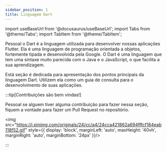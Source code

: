 ```yaml
---
sidebar_position: 1
title: Linguagem Dart
---
```


import useBaseUrl from '@docusaurus/useBaseUrl';
import Tabs from '@theme/Tabs';
import TabItem from '@theme/TabItem';

Pessoal o Dart é a linguagem utilizada para desenvolver nossas aplicações Flutter. Ela é uma linguagem de programação orientada a objetos, fortemente tipada e desenvolvida pela Google. O Dart é uma linguagem que tem uma sintaxe muito parecida com o Java e o JavaScript, o que facilita a sua aprendizagem.

Está seção é dedicada para apresentação dos pontos principais da linguagem Dart. Utilizem ela como um guia de consulta para o desenvolvimento de suas aplicações.

:::tip[Contribuições são bem vindas!]

Pessoal se alguem tiver alguma contribuição para fazer nessa seção, fiquem a vontade para fazer um Pull Request no repositório.

<img src="https://i.pinimg.com/originals/24/cc/a4/24cca421862a694fffcf184eab118f52.gif" style={{ display: 'block', marginLeft: 'auto', maxHeight: '40vh', marginRight: 'auto', marginBottom: '24px' }}/>

:::